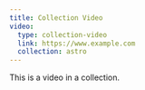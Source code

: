 ```yaml
---
title: Collection Video
video:
  type: collection-video
  link: https://www.example.com
  collection: astro
---
```


This is a video in a collection.
